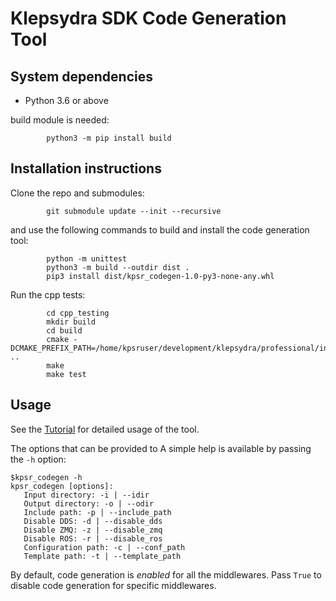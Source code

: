 # Klepsydra SDK Code Generation Tool

## System dependencies

* Python 3.6 or above

build module is needed:

```
        python3 -m pip install build
```

## Installation instructions 

Clone the repo and submodules: 

```
        git submodule update --init --recursive 
```

and use the following commands to build and install the code generation tool:


```
        python -m unittest
        python3 -m build --outdir dist .
        pip3 install dist/kpsr_codegen-1.0-py3-none-any.whl
```

Run the cpp tests:

```
        cd cpp_testing
        mkdir build
        cd build
        cmake -DCMAKE_PREFIX_PATH=/home/kpsruser/development/klepsydra/professional/install ..
        make
        make test
```


## Usage

See the [Tutorial](https://github.com/klepsydra-technologies/kpsr-tutorial/blob/main/tutorials/chapter3.md) for detailed usage of the tool.

The options that can be provided to
A simple help is available by passing the `-h` option:

```
$kpsr_codegen -h
kpsr_codegen [options]: 
   Input directory: -i | --idir
   Output directory: -o | --odir
   Include path: -p | --include_path
   Disable DDS: -d | --disable_dds
   Disable ZMQ: -z | --disable_zmq
   Disable ROS: -r | --disable_ros
   Configuration path: -c | --conf_path
   Template path: -t | --template_path
```

By default, code generation is *enabled* for all the middlewares. Pass `True` to disable code generation for specific middlewares.
